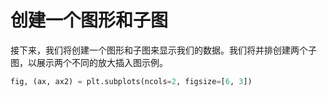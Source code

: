 # 创建一个图形和子图

接下来，我们将创建一个图形和子图来显示我们的数据。我们将并排创建两个子图，以展示两个不同的放大插入图示例。

```python
fig, (ax, ax2) = plt.subplots(ncols=2, figsize=[6, 3])
```
